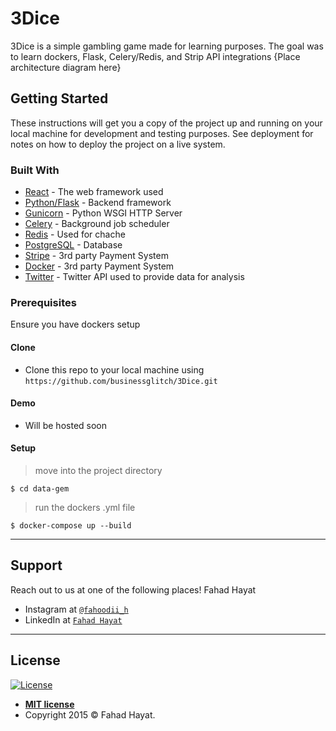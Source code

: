 # 3Dice
3Dice is a simple gambling game made for learning purposes. The goal was to learn dockers, Flask, Celery/Redis, and Strip API integrations
  {Place architecture diagram here}

## Getting Started

These instructions will get you a copy of the project up and running on your local machine for development and testing purposes. See deployment for notes on how to deploy the project on a live system.

### Built With

* [React](https://reactjs.org) - The web framework used
* [Python/Flask](http://flask.pocoo.org/) - Backend framework
* [Gunicorn](http://docs.gunicorn.org/en/stable/) - Python WSGI HTTP Server
* [Celery](http://docs.celeryproject.org/en/latest/) - Background job scheduler
* [Redis](http://redis.io/) - Used for chache
* [PostgreSQL](http://www.postgresql.org/) - Database
* [Stripe](https://stripe.com/) - 3rd party Payment System
* [Docker](https://www.docker.com/) - 3rd party Payment System
* [Twitter](https://www.t.com/home) - Twitter API used to provide data for analysis


### Prerequisites
Ensure you have dockers setup

#### Clone

- Clone this repo to your local machine using `https://github.com/businessglitch/3Dice.git`

#### Demo

- Will be hosted soon

#### Setup
> move into the project directory

```shell
$ cd data-gem
```

> run the dockers .yml file
```shell
$ docker-compose up --build
```

---

## Support

Reach out to us at one of the following places!
Fahad Hayat
- Instagram at <a href="https://www.instagram.com/fahoodii_h/" target="_blank">`@fahoodii_h`</a>
- LinkedIn at <a href="https://www.linkedin.com/in/fahdhayat/" target="_blank">`Fahad Hayat`</a>

---


## License

[![License](http://img.shields.io/:license-mit-blue.svg?style=flat-square)](http://badges.mit-license.org)

- **[MIT license](http://opensource.org/licenses/mit-license.php)**
- Copyright 2015 © Fahad Hayat.